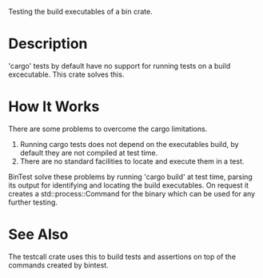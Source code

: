 Testing the build executables of a bin crate.


# Description

'cargo' tests by default have no support for running tests on a build excecutable.
This crate solves this.


# How It Works

There are some problems to overcome the cargo limitations.

1. Running cargo tests does not depend on the executables build, by default they are not
   compiled at test time.
2. There are no standard facilities to locate and execute them in a test.

BinTest solve these problems by running 'cargo build' at test time, parsing its output for
identifying and locating the build executables. On request it creates a std::process::Command
for the binary which can be used for any further testing.

# See Also

The testcall crate uses this to build tests and assertions on top of the commands created by
bintest.
